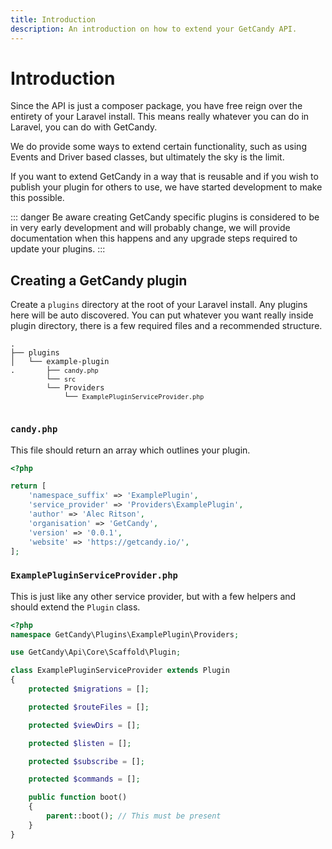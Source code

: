 ```yaml
---
title: Introduction
description: An introduction on how to extend your GetCandy API.
---
```


# Introduction

Since the API is just a composer package, you have free reign over the entirety of your Laravel install. This means really whatever you can do in Laravel, you can do with GetCandy.

We do provide some ways to extend certain functionality, such as using Events and Driver based classes, but ultimately the sky is the limit.

If you want to extend GetCandy in a way that is reusable and if you wish to publish your plugin for others to use, we have started development to make this possible.

::: danger
Be aware creating GetCandy specific plugins is considered to be in very early development and will probably change, we will provide documentation when this happens and any upgrade steps required to update your plugins.
:::

## Creating a GetCandy plugin

Create a `plugins` directory at the root of your Laravel install. Any plugins here will be auto discovered. You can put whatever you want really inside plugin directory, there is a few required files and a recommended structure.

<pre><code>.
├── plugins
│   └── example-plugin
.       ├── <code>candy.php</code>
        └── <code>src</code>
        └── Providers
            └── <code>ExamplePluginServiceProvider.php</code>

</code></pre>


### `candy.php`

This file should return an array which outlines your plugin.

```php
<?php

return [
    'namespace_suffix' => 'ExamplePlugin',
    'service_provider' => 'Providers\ExamplePlugin',
    'author' => 'Alec Ritson',
    'organisation' => 'GetCandy',
    'version' => '0.0.1',
    'website' => 'https://getcandy.io/',
];
```

### `ExamplePluginServiceProvider.php`

This is just like any other service provider, but with a few helpers and should extend the `Plugin` class.

```php
<?php
namespace GetCandy\Plugins\ExamplePlugin\Providers;

use GetCandy\Api\Core\Scaffold\Plugin;

class ExamplePluginServiceProvider extends Plugin
{
    protected $migrations = [];

    protected $routeFiles = [];

    protected $viewDirs = [];

    protected $listen = [];

    protected $subscribe = [];

    protected $commands = [];

    public function boot()
    {
        parent::boot(); // This must be present
    }
}
```

